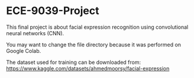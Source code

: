 # ECE-9039-Project

This final project is about facial expression recognition using convolutional neural networks (CNN).

You may want to change the file directory because it was performed on Google Colab.

The dataset used for training can be downloaded from: https://www.kaggle.com/datasets/ahmedmoorsy/facial-expression
